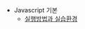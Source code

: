 - Javascript 기본
    - [실행방법과 실습환경](https://github.com/chori84/til/blob/master/JavaScript/inflearn-javascript-basic/02.Javascript기본-숫자와문자.md)